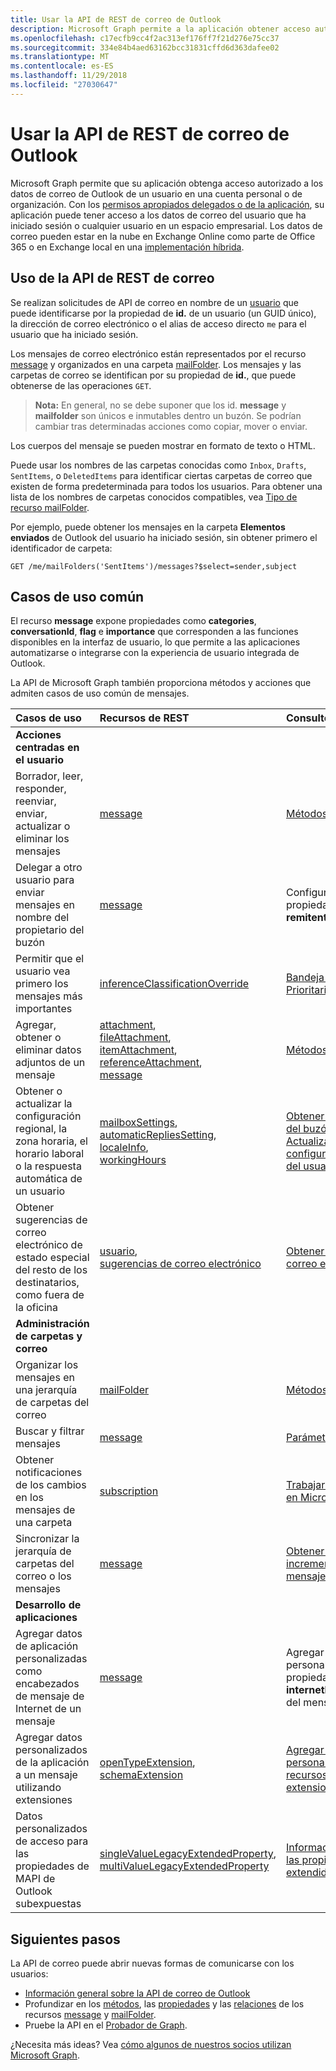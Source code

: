 ```yaml
---
title: Usar la API de REST de correo de Outlook
description: Microsoft Graph permite a la aplicación obtener acceso autorizado a los datos de correo de Outlook de un usuario de una cuenta personal o la organización.
ms.openlocfilehash: c17ecfb9cc4f2ac313ef176ff7f21d276e75cc37
ms.sourcegitcommit: 334e84b4aed63162bcc31831cffd6d363dafee02
ms.translationtype: MT
ms.contentlocale: es-ES
ms.lasthandoff: 11/29/2018
ms.locfileid: "27030647"
---
```

# <a name="use-the-outlook-mail-rest-api"></a>Usar la API de REST de correo de Outlook

Microsoft Graph permite que su aplicación obtenga acceso autorizado a los datos de correo de Outlook de un usuario en una cuenta personal o de organización. Con los [permisos apropiados delegados o de la aplicación](/graph/permissions-reference), su aplicación puede tener acceso a los datos de correo del usuario que ha iniciado sesión o cualquier usuario en un espacio empresarial. Los datos de correo pueden estar en la nube en Exchange Online como parte de Office 365 o en Exchange local en una [implementación híbrida](/graph/hybrid-rest-support).

## <a name="using-the-mail-rest-api"></a>Uso de la API de REST de correo

Se realizan solicitudes de API de correo en nombre de un [usuario](../resources/user.md) que puede identificarse por la propiedad de **id.** de un usuario (un GUID único), la dirección de correo electrónico o el alias de acceso directo `me` para el usuario que ha iniciado sesión.

Los mensajes de correo electrónico están representados por el recurso [message](../resources/message.md) y organizados en una carpeta [mailFolder](../resources/mailfolder.md). Los mensajes y las carpetas de correo se identifican por su propiedad de **id.**, que puede obtenerse de las operaciones `GET`.

>**Nota:** En general, no se debe suponer que los id. **message** y **mailfolder** son únicos e inmutables dentro un buzón. Se podrían cambiar tras determinadas acciones como copiar, mover o enviar.

Los cuerpos del mensaje se pueden mostrar en formato de texto o HTML.

Puede usar los nombres de las carpetas conocidas como `Inbox`, `Drafts`, `SentItems`, o `DeletedItems` para identificar ciertas carpetas de correo que existen de forma predeterminada para todos los usuarios. Para obtener una lista de los nombres de carpetas conocidos compatibles, vea [Tipo de recurso mailFolder](../resources/mailfolder.md).

Por ejemplo, puede obtener los mensajes en la carpeta **Elementos enviados** de Outlook del usuario ha iniciado sesión, sin obtener primero el identificador de carpeta:

```http
GET /me/mailFolders('SentItems')/messages?$select=sender,subject
```

## <a name="common-use-cases"></a>Casos de uso común

El recurso **message** expone propiedades como **categories**, **conversationId**, **flag** e **importance** que corresponden a las funciones disponibles en la interfaz de usuario, lo que permite a las aplicaciones automatizarse o integrarse con la experiencia de usuario integrada de Outlook.

La API de Microsoft Graph también proporciona métodos y acciones que admiten casos de uso común de mensajes.

| Casos de uso | Recursos de REST | Consulte también |
|:----------|:---------------|:---------|
| **Acciones centradas en el usuario** | | |
| Borrador, leer, responder, reenviar, enviar, actualizar o eliminar los mensajes | [message](../resources/message.md) | [Métodos de message](../resources/message.md#methods) |
| Delegar a otro usuario para enviar mensajes en nombre del propietario del buzón | [message](../resources/message.md) | Configuración de las propiedades **de** y **remitente** en un [mensaje](../resources/message.md) |
| Permitir que el usuario vea primero los mensajes más importantes | [inferenceClassificationOverride](../resources/inferenceclassificationoverride.md) | [Bandeja de entrada Prioritarios](../resources/manage-focused-inbox.md) |
| Agregar, obtener o eliminar datos adjuntos de un mensaje | [attachment](../resources/attachment.md), <br> [fileAttachment](../resources/fileattachment.md), <br> [itemAttachment](../resources/itemattachment.md), <br> [referenceAttachment](../resources/referenceattachment.md), <br> [message](../resources/message.md) | [Métodos de attachment](../resources/attachment.md#methods) |
| Obtener o actualizar la configuración regional, la zona horaria, el horario laboral o la respuesta automática de un usuario | [mailboxSettings](../resources/mailboxsettings.md), <br> [automaticRepliesSetting](../resources/automaticrepliessetting.md), <br> [localeInfo](../resources/localeinfo.md), <br> [workingHours](../resources/workinghours.md) | [Obtener la configuración del buzón del usuario](../api/user-get-mailboxsettings.md), <br> [Actualizar la configuración del buzón del usuario](../api/user-update-mailboxsettings.md), |
| Obtener sugerencias de correo electrónico de estado especial del resto de los destinatarios, como fuera de la oficina | [usuario](../resources/user.md), <br> [sugerencias de correo electrónico](../resources/mailtips.md) | [Obtener sugerencias de correo electrónico](../api/user-getmailtips.md) |
| **Administración de carpetas y correo** | | |
| Organizar los mensajes en una jerarquía de carpetas del correo | [mailFolder](../resources/mailfolder.md)  | [Métodos de mailFolder](../resources/mailfolder.md#methods) |
| Buscar y filtrar mensajes | [message](../resources/message.md) | [Parámetros de consulta](/graph/query-parameters)  |
| Obtener notificaciones de los cambios en los mensajes de una carpeta | [subscription](../resources/subscription.md) | [Trabajar con webhooks en Microsoft Graph](../resources/webhooks.md) |
| Sincronizar la jerarquía de carpetas del correo o los mensajes | [message](../resources/message.md) | [Obtener los cambios incrementales en los mensajes de una carpeta](/graph/delta-query-messages) |
| **Desarrollo de aplicaciones** | | |
| Agregar datos de aplicación personalizadas como encabezados de mensaje de Internet de un mensaje | [message](../resources/message.md) | Agregar datos personalizados a la propiedad **internetMessageHeaders** del mensaje. |
| Agregar datos personalizados de la aplicación a un mensaje utilizando extensiones | [openTypeExtension](../resources/opentypeextension.md), <br>[schemaExtension](../resources/schemaextension.md) | [Agregar datos personalizados a los recursos mediante extensiones](/graph/extensibility-overview) |
| Datos personalizados de acceso para las propiedades de MAPI de Outlook subexpuestas | [singleValueLegacyExtendedProperty](../resources/singlevaluelegacyextendedproperty.md), <br> [multiValueLegacyExtendedProperty](../resources/multivaluelegacyextendedproperty.md) | [Información general sobre las propiedades extendidas de Outlook](../resources/extended-properties-overview.md) |

## <a name="next-steps"></a>Siguientes pasos

La API de correo puede abrir nuevas formas de comunicarse con los usuarios:

- [Información general sobre la API de correo de Outlook](/graph/outlook-mail-concept-overview)
- Profundizar en los [métodos](../resources/message.md#methods), las [propiedades](../resources/message.md#properties) y las [relaciones](../resources/message.md#relationships) de los recursos [message](../resources/message.md) y [mailFolder](../resources/mailfolder.md).
- Pruebe la API en el [Probador de Graph](https://developer.microsoft.com/graph/graph-explorer).

¿Necesita más ideas? Vea [cómo algunos de nuestros socios utilizan Microsoft Graph](https://developer.microsoft.com/graph/graph/examples#partners).
